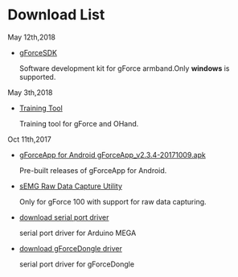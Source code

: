 # Download List

May 12th,2018

* [gForceSDK](https://github.com/oymotion/gForceSDK/releases/download/V0.5.1/gForceSDK-win-0.5.1.7z)

    Software development kit for gForce armband.Only **windows** is supported.

May 3th,2018

* [Training Tool](https://github.com/oymotion/OTrain/releases/download/v0.5.1/OTrain_v0.5.1.zip)

    Training tool for gForce and OHand.
	
Oct 11th,2017

* [gForceApp for Android  gForceApp_v2.3.4-20171009.apk](../assets/downloads/gForceApp_v2.3.4-20171009.apk)

    Pre-built releases of gForceApp for Android.

* [sEMG Raw Data Capture Utility](../assets/downloads/RawDataCapture.zip)

    Only for gForce 100 with support for raw data capturing.

* [download serial port driver](../assets/downloads/PL2303-WIN7-64.zip)

    serial port driver for Arduino MEGA

* [download gForceDongle driver](../assets/downloads/ftdi_ft232_driver.7z)

    serial port driver for gForceDongle
